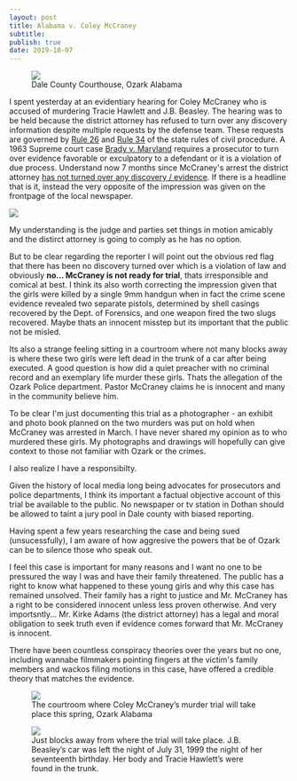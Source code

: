 ```yaml
---
layout: post
title: Alabama v. Coley McCraney
subtitle: 
publish: true
date: 2019-10-07
---
```


<figure>
<img src="https://jonbcarroll.s3.us-east-2.amazonaws.com/20191007-DSCF2349+copy.jpg">
<figcaption> Dale County Courthouse, Ozark Alabama</figcaption>
</figure>
I spent yesterday at an evidentiary hearing for Coley McCraney who is accused of murdering Tracie Hawlett and J.B. Beasley. The hearing was to be held because the district attorney has refused to turn over any discovery information despite multiple requests by the defense team. These requests are governed by <a href="http://judicial.alabama.gov/docs/library/rules/CV26.pdf"> Rule 26</a> and <a href= "http://judicial.alabama.gov/docs/library/rules/CV34.pdf">Rule 34</a> of the state rules of civil procedure. 
A 1963 Supreme court case <a href="https://en.wikipedia.org/wiki/Brady_disclosure"> Brady v. Maryland</a> requires a prosecutor to turn over evidence favorable or exculpatory to a defendant or it is a violation of due process. Understand now 7 months since McCraney's arrest the district attorney <u>has not turned over any discovery / evidence</u>. If there is a headline that is it, instead the very opposite of the impression was given on the frontpage of the local newspaper.
<p>
<img src="https://jonbcarroll.s3.us-east-2.amazonaws.com/20191008-DothanEagle1.jpg">
<p>My understanding is the judge and parties set things in motion amicably and the distirct attorney is going to comply as he has no option. 
 <p>
   <p>But to be clear regarding the reporter I will point out the obvious red flag that there has been no discovery turned over which is a violation of law and obviously <strong>no... McCraney is not ready for trial</strong>, thats irresponsible  and comical at best. I think its also worth correcting the impression given that the girls were killed by a single 9mm handgun when in fact the crime scene evidence revealed two separate pistols, determined by shell casings recovered by the Dept. of Forensics, and one weapon fired the two slugs recovered. Maybe thats an innocent misstep but its important that the public not be misled.
 
 <p> Its also a strange feeling sitting in a courtroom where not many blocks away is where these two girls were left dead in the trunk of a car after being executed. A good question is how did a quiet preacher with no criminal record and an exemplary life murder these girls. Thats the allegation of the Ozark Police department. Pastor McCraney claims he is innocent and many in the community believe him.
 <p>
To be clear I'm just documenting this trial as a photographer - an exhibit and photo book planned on the two murders was put on hold when McCraney was arrested in March. I have never shared my opinion as to who murdered these girls. My photographs and drawings will hopefully can give context to those not familiar with Ozark or the crimes. 

<p>I also realize I have a responsibilty.

<p> Given the history of local media long being advocates for prosecutors and police departments, I think its important a factual objective account of this trial be available to the public. No newspaper or tv station in Dothan should be allowed to taint a jury pool in Dale county with biased reporting. 
 <p>
Having spent a few years researching the case and being sued (unsucessfully), I am aware of how aggresive the powers that be of Ozark can be to silence those who speak out. 
<p>
I feel this case is important for many reasons and I want no one to be pressured the way I was and have their family threatened. The public has a right to know what happened to these young girls and why this case has remained unsolved. Their family has a right to justice and Mr. McCraney has a right to be considered innocent unless less proven otherwise. And very importsntly... Mr. Kirke Adams (the district attorney) has a legal and moral obligation to seek truth even if evidence comes forward that Mr. McCraney is innocent.

  There have been countless conspiracy theories over the years but no one, including wannabe filmmakers pointing fingers at the victim's family members and wackos filing motions in this case, have offered a credible theory that matches the evidence. 


 
<figure>
<img src="https://jonbcarroll.s3.us-east-2.amazonaws.com/20191007-DSCF2342+copy.jpg">
<figcaption> The courtroom where Coley McCraney’s murder trial will take place this spring, Ozark Alabama</figcaption>
</figure>

<figure>
<img src="https://jonbcarroll.s3.us-east-2.amazonaws.com/20191007-DSCF2407+copy.jpg">
<figcaption> Just blocks away from where the trial will take place. J.B. Beasley’s car was left the night of July 31, 1999 the night of her seventeenth birthday. Her body and Tracie Hawlett’s were found in the trunk.</figcaption>
</figure>
